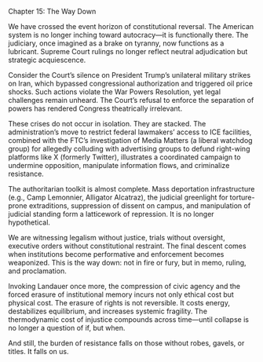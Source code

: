 Chapter 15: The Way Down

We have crossed the event horizon of constitutional reversal. The American system is no longer inching toward autocracy—it is functionally there. The judiciary, once imagined as a brake on tyranny, now functions as a lubricant. Supreme Court rulings no longer reflect neutral adjudication but strategic acquiescence.

Consider the Court’s silence on President Trump’s unilateral military strikes on Iran, which bypassed congressional authorization and triggered oil price shocks. Such actions violate the War Powers Resolution, yet legal challenges remain unheard. The Court’s refusal to enforce the separation of powers has rendered Congress theatrically irrelevant.

These crises do not occur in isolation. They are stacked. The administration’s move to restrict federal lawmakers’ access to ICE facilities, combined with the FTC’s investigation of Media Matters (a liberal watchdog group) for allegedly colluding with advertising groups to defund right-wing platforms like X (formerly Twitter), illustrates a coordinated campaign to undermine opposition, manipulate information flows, and criminalize resistance.

The authoritarian toolkit is almost complete. Mass deportation infrastructure (e.g., Camp Lemonnier, Alligator Alcatraz), the judicial greenlight for torture-prone extraditions, suppression of dissent on campus, and manipulation of judicial standing form a latticework of repression. It is no longer hypothetical.

We are witnessing legalism without justice, trials without oversight, executive orders without constitutional restraint. The final descent comes when institutions become performative and enforcement becomes weaponized. This is the way down: not in fire or fury, but in memo, ruling, and proclamation.

Invoking Landauer once more, the compression of civic agency and the forced erasure of institutional memory incurs not only ethical cost but physical cost. The erasure of rights is not reversible. It costs energy, destabilizes equilibrium, and increases systemic fragility. The thermodynamic cost of injustice compounds across time—until collapse is no longer a question of if, but when.

And still, the burden of resistance falls on those without robes, gavels, or titles. It falls on us.

